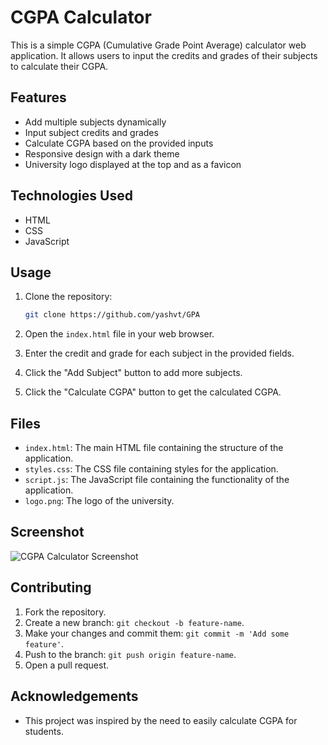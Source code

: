 # CGPA Calculator

This is a simple CGPA (Cumulative Grade Point Average) calculator web application. It allows users to input the credits and grades of their subjects to calculate their CGPA.

## Features

- Add multiple subjects dynamically
- Input subject credits and grades
- Calculate CGPA based on the provided inputs
- Responsive design with a dark theme
- University logo displayed at the top and as a favicon

## Technologies Used

- HTML
- CSS
- JavaScript

## Usage

1. Clone the repository:
    ```bash
    git clone https://github.com/yashvt/GPA
    ```

2. Open the `index.html` file in your web browser.

3. Enter the credit and grade for each subject in the provided fields.

4. Click the "Add Subject" button to add more subjects.

5. Click the "Calculate CGPA" button to get the calculated CGPA.

## Files

- `index.html`: The main HTML file containing the structure of the application.
- `styles.css`: The CSS file containing styles for the application.
- `script.js`: The JavaScript file containing the functionality of the application.
- `logo.png`: The logo of the university.

## Screenshot

![CGPA Calculator Screenshot](i)

## Contributing

1. Fork the repository.
2. Create a new branch: `git checkout -b feature-name`.
3. Make your changes and commit them: `git commit -m 'Add some feature'`.
4. Push to the branch: `git push origin feature-name`.
5. Open a pull request.


## Acknowledgements

- This project was inspired by the need to easily calculate CGPA for students.

